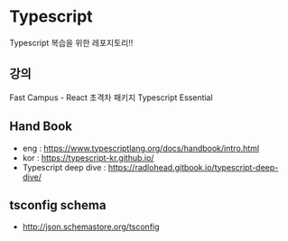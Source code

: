 # Typescript
Typescript 복습을 위한 레포지토리!!

## 강의
Fast Campus - React 초격차 패키지 Typescript Essential

## Hand Book
- eng : https://www.typescriptlang.org/docs/handbook/intro.html
- kor : https://typescript-kr.github.io/
- Typescript deep dive : https://radlohead.gitbook.io/typescript-deep-dive/

## tsconfig schema
- http://json.schemastore.org/tsconfig
